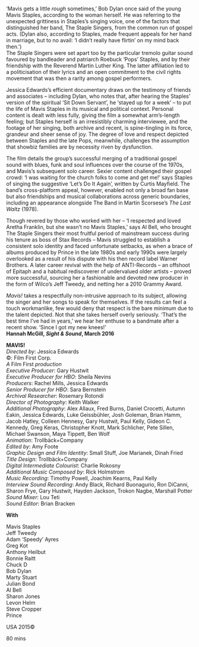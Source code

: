 

‘Mavis gets a little _rough_ sometimes,’ Bob Dylan once said of the young  
Mavis Staples, according to the woman herself. He was referring to the unexpected grittiness in Staples’s singing voice, one of the factors that distinguished her band, The Staple Singers, from the common run of gospel acts. (Dylan also, according to Staples, made frequent appeals for her hand in marriage, but to no avail: ‘I didn’t really have flirtin’ on my mind back then.’)  
The Staple Singers were set apart too by the particular tremolo guitar sound favoured by bandleader and patriarch Roebuck ‘Pops’ Staples, and by their friendship with the Reverend Martin Luther King. The latter affiliation led to a politicisation of their lyrics and an open commitment to the civil rights movement that was then a rarity among gospel performers.

Jessica Edwards’s efficient documentary draws on the testimony of friends and associates – including Dylan, who notes that, after hearing the Staples’ version of the spiritual ‘Sit Down Servant’, he ‘stayed up for a week’ – to put the life of Mavis Staples in its musical and political context. Personal content is dealt with less fully, giving the film a somewhat arm’s-length feeling; but Staples herself is an irresistibly charming interviewee, and the footage of her singing, both archive and recent, is spine-tingling in its force, grandeur and sheer sense of joy. The degree of love and respect depicted between Staples and the late Pops, meanwhile, challenges the assumption that showbiz families are by necessity riven by dysfunction.

The film details the group’s successful merging of a traditional gospel sound with blues, funk and soul influences over the course of the 1970s, and Mavis’s subsequent solo career. Sexier content challenged their gospel crowd: ‘I was waiting for the church folks to come and get me!’ says Staples of singing the suggestive ‘Let’s Do It Again’, written by Curtis Mayfield. The band’s cross-platform appeal, however, enabled not only a broad fan base but also friendships and musical collaborations across generic boundaries, including an appearance alongside The Band in Martin Scorsese’s _The Last Waltz_ (1978).

Though revered by those who worked with her – ‘I respected and loved  
Aretha Franklin, but she wasn’t no Mavis Staples,’ says Al Bell, who brought The Staple Singers their most fruitful period of mainstream success during his tenure as boss of Stax Records – Mavis struggled to establish a consistent solo identity and faced unfortunate setbacks, as when a brace of albums produced by Prince in the late 1980s and early 1990s were largely overlooked as a result of his dispute with his then record label Warner Brothers. A later career revival with the help of ANTI-Records – an offshoot of Epitaph and a habitual rediscoverer of undervalued older artists – proved more successful, sourcing her a fashionable and devoted new producer in the form of Wilco’s Jeff Tweedy, and netting her a 2010 Grammy Award.

_Mavis!_ takes a respectfully non-intrusive approach to its subject, allowing the singer and her songs to speak for themselves. If the results can feel a touch workmanlike, few would deny that respect is the bare minimum due to the talent depicted. Not that she takes herself overly seriously. ‘That’s the best time I’ve had in years,’ we hear her enthuse to a bandmate after a recent show. ‘Since I got my new knees!’  
**Hannah McGill, _Sight & Sound_, March 2016**



**MAVIS!**  
_Directed by_: Jessica Edwards  
©: Film First Corp.  
_A_ Film First _production_  
_Executive Producer_: Gary Hustwit  
_Executive Producer for HBO_: Sheila Nevins  
_Producers_: Rachel Mills, Jessica Edwards  
_Senior Producer for HBO_: Sara Bernstein  
_Archival Researcher_: Rosemary Rotondi  
_Director of Photography_: Keith Walker  
_Additional Photography_: Alex Allaux, Fred Burns, Daniel Crocetti, Autumn Eakin, Jessica Edwards, Luke Geissbühler, Josh Goleman, Brian Hamm, Jacob Hatley, Colleen Hennesy, Gary Hustwit,  Paul Kelly, Gideon C. Kennedy, Greg Keras, Christopher Knott, Mark Schlicher, Pete Sillen, Michael Swanson, Maya Tippett, Ben Wolf  
_Animation_: Trollbäck+Company  
_Edited by_: Amy Foote  
_Graphic Design and Film Identity_: Small Stuff,  Joe Marianek, Dinah Fried  
_Title Design_: Trollbäck+Company  
_Digital Intermediate Colourist_: Charlie Rokosny  
_Additional Music Composed by_: Rick Holmstrom  
_Music Recording_: Timothy Powell, Joachim Kearns, Paul Kelly  
_Interview Sound Recording_: Andy Black,  Richard Buonagurio, Ron DiCanni, Sharon Frye, Gary Hustwit, Hayden Jackson, Trokon Nagbe, Marshall Potter  
_Sound Mixer_: Lou Teti  
_Sound Editor_: Brian Bracken

**With**

Mavis Staples  
Jeff Tweedy  
Adam ‘Speedy’ Ayres  
Greg Kot  
Anthony Heilbut  
Bonnie Raitt  
Chuck D  
Bob Dylan  
Marty Stuart  
Julian Bond  
Al Bell  
Sharon Jones  
Levon Helm  
Steve Cropper  
Prince

USA 2015©

80 mins
<!--stackedit_data:
eyJoaXN0b3J5IjpbMTkzMDAyNTE2N119
-->
